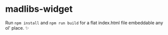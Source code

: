 # madlibs-widget

Run `npm install` and `npm run build` for a flat index.html file embeddable any ol' place. ✨

